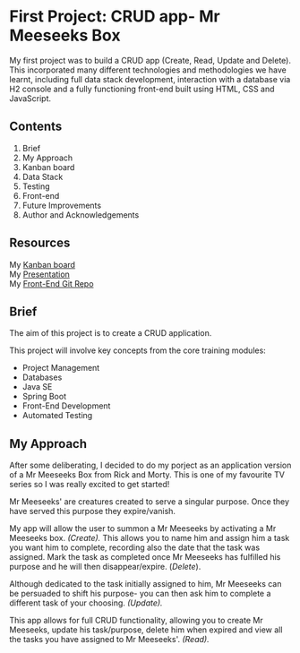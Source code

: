 # First Project: CRUD app- Mr Meeseeks Box 

My first project was to build a CRUD app (Create, Read, Update and Delete). This incorporated many different technologies and methodologies we have learnt, including full data stack development, interaction with a database via H2 console and a fully functioning front-end built using HTML, CSS and JavaScript. 

## Contents 
1. Brief 
2. My Approach 
3. Kanban board 
4. Data Stack 
5. Testing 
6. Front-end 
7. Future Improvements 
8. Author and Acknowledgements 

## Resources 
My [Kanban board](https://my-crud-jira-board.atlassian.net/secure/RapidBoard.jspa?rapidView=1&projectKey=APP&atlOrigin=eyJpIjoiMGY4M2VhOWJhYjY1NDEyOGJlNjQ5ZjA3ZjRjN2Y0MTYiLCJwIjoiaiJ9)  
My [Presentation]()  
My [Front-End Git Repo](https://github.com/soph-ai/CRUDAppFE.git)  

## Brief 
The aim of this project is to create a CRUD application.  
  
This project will involve key concepts from the core training modules:

* Project Management
* Databases
* Java SE
* Spring Boot
* Front-End Development
* Automated Testing

## My Approach 
After some deliberating, I decided to do my porject as an application version of a Mr Meeseeks Box from Rick and Morty. This is one of my favourite TV series so I was really excited to get started! 

Mr Meeseeks' are creatures created to serve a singular purpose. Once they have served this purpose they expire/vanish. 

My app will allow the user to summon a Mr Meeseeks by activating a Mr Meeseeks box. *(Create).* This allows you to name him and assign him a task you want him to complete, recording also the date that the task was assigned. Mark the task as completed once Mr Meeseeks has fulfilled his purpose and he will then disappear/expire. (*Delete*).  

Although dedicated to the task initially assigned to him, Mr Meeseeks can be persuaded to shift his purpose- you can then ask him to complete a different task of your choosing. *(Update).* 

This app allows for full CRUD functionality, allowing you to create Mr Meeseeks, update his task/purpose, delete him when expired and view all the tasks you have assigned to Mr Meeseeks'. *(Read).*


